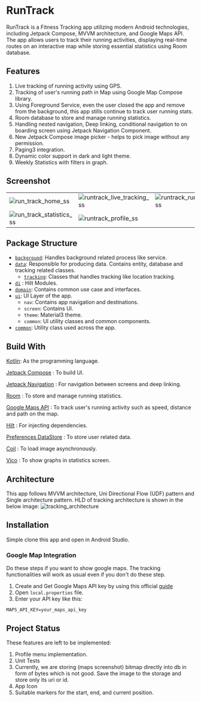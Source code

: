 # RunTrack

RunTrack is a Fitness Tracking app utilizing modern Android technologies, including
Jetpack Compose, MVVM architecture, and Google Maps API. The app allows users to
track their running activities, displaying real-time routes on an interactive map
while storing essential statistics using Room database.

## Features
1. Live tracking of running activity using GPS.
2. Tracking of user's running path in Map using Google Map Compose library.
3. Using Foreground Service, even the user closed the app and remove
   from the background, this app stills continue to track user running stats.
4. Room database to store and manage running statistics.
5. Handling nested navigation, Deep linking, conditional navigation to on
   boarding screen using Jetpack Navigation Component.
6. New Jetpack Compose image picker - helps to pick image
   without any permission.
7. Paging3 integration.
8. Dynamic color support in dark and light theme.
9. Weekly Statistics with filters in graph.

## Screenshot

|                                                                                                                         |                                                                                                                           |                                                                                                                          |
|-------------------------------------------------------------------------------------------------------------------------|---------------------------------------------------------------------------------------------------------------------------|--------------------------------------------------------------------------------------------------------------------------|
| ![run_track_home_ss](https://github.com/sDevPrem/run-track/assets/130966261/1e7828dc-555f-49a6-92aa-c7caea944cb2)       | ![runtrack_live_tracking_ss](https://github.com/sDevPrem/run-track/assets/130966261/4cd52d04-7745-484b-b5be-f6b2c0c72f71) | ![runtrack_running_info_ss](https://github.com/sDevPrem/run-track/assets/130966261/b684d4a5-e443-4413-a832-0f63992fe89c) |
| ![run_track_statistics_ss](https://github.com/sDevPrem/run-track/assets/130966261/b9d92744-7de1-461e-b96f-56950689e0a4) | ![runtrack_profile_ss](https://github.com/sDevPrem/run-track/assets/130966261/bfa0db6b-7ad6-4b22-abcf-d6f6393178f1)       |

## Package Structure

* [`background`](app/src/main/java/com/sdevprem/runtrack/background): Handles background related
  process like service.
* [`data`](app/src/main/java/com/sdevprem/runtrack/data): Responsible for producing data. Contains
  entity, database and tracking related classes.
    * [`tracking`](app/src/main/java/com/sdevprem/runtrack/data/tracking): Classes that handles
      tracking like location tracking.
* [`di`](app/src/main/java/com/sdevprem/runtrack/di) : Hilt Modules.
* [`domain`](app/src/main/java/com/sdevprem/runtrack/domain): Contains common use case and
  interfaces.
* [`ui`](app/src/main/java/com/sdevprem/runtrack/ui): UI Layer of the app.
    * `nav`: Contains app navigation and destinations.
    * `screen`: Contains UI.
    * `theme`: Material3 theme.
    * `common`: UI utility classes and common components.
* [`common`](app/src/main/java/com/sdevprem/runtrack/common): Utility class used across the app.

## Build With

[Kotlin](https://kotlinlang.org/):
As the programming language.

[Jetpack Compose](https://developer.android.com/jetpack/compose) :
To build UI.

[Jetpack Navigation](https://developer.android.com/jetpack/compose/navigation) :
For navigation between screens and deep linking.

[Room](https://developer.android.com/jetpack/androidx/releases/room) :
To store and manage running statistics.

[Google Maps API](https://developers.google.com/maps/documentation/android-sdk) :
To track user's running activity such as speed, distance and path on the map.

[Hilt](https://developer.android.com/training/dependency-injection/hilt-android) :
For injecting dependencies.

[Preferences DataStore](https://developer.android.com/topic/libraries/architecture/datastore) :
To store user related data.

[Coil](https://coil-kt.github.io/coil/compose/) :
To load image asynchronously.

[Vico](https://patrykandpatrick.com/vico/) :
To show graphs in statistics screen.

## Architecture

This app follows MVVM architecture, Uni Directional Flow (UDF) pattern and Single architecture
pattern.
HLD of tracking architecture is shown in the below image:
![tracking_architecture](https://github.com/sDevPrem/run-track/assets/130966261/932e9df7-cf34-4902-aa84-73a6431ca236)

## Installation

Simple clone this app and open in Android Studio.

### Google Map Integration

Do these steps if you want to show google maps. The tracking
functionalities will work as usual even if you don't do
these step.

1. Create and Get Google Maps API key by using this official
   [guide](https://developers.google.com/maps/documentation/android-sdk/get-api-key)
2. Open `local.properties` file.
3. Enter your API key like this:

```
MAPS_API_KEY=your_maps_api_key
```

## Project Status

These features are left to be implemented:

1. Profile menu implementation.
2. Unit Tests
3. Currently, we are storing (maps screenshot) bitmap directly into db in form of bytes
   which is not good. Save the image to the storage and store only its uri or id.
4. App Icon
5. Suitable markers for the start, end, and current position.

